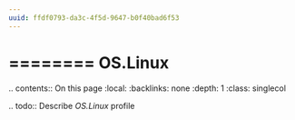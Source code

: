 ```yaml
---
uuid: ffdf0793-da3c-4f5d-9647-b0f40bad6f53
---
```



========
OS.Linux
========

.. contents:: On this page
    :local:
    :backlinks: none
    :depth: 1
    :class: singlecol

.. todo::
    Describe *OS.Linux* profile

